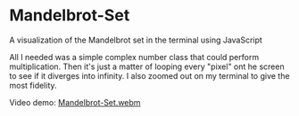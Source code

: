 # Mandelbrot-Set
A visualization of the Mandelbrot set in the terminal using JavaScript

All I needed was a simple complex number class that could perform multiplication. Then it's just a matter of looping every "pixel" ont he screen to see if it diverges into infinity. I also zoomed out on my terminal to give the most fidelity.

Video demo: [Mandelbrot-Set.webm](https://github.com/EggbertFluffle/Mandelbrot-Set/assets/81518632/ba70473a-96bb-46b0-b170-5539953cc5cb)
